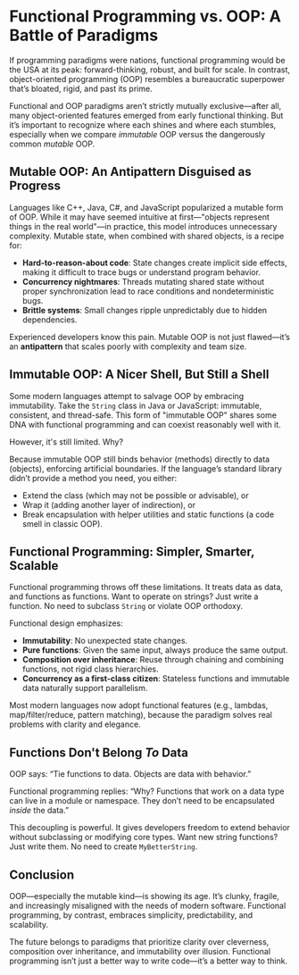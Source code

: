 

# Functional Programming vs. OOP: A Battle of Paradigms

If programming paradigms were nations, functional programming would be the USA at its peak: forward-thinking, robust, and built for scale. In contrast, object-oriented programming (OOP) resembles a bureaucratic superpower that’s bloated, rigid, and past its prime.

Functional and OOP paradigms aren’t strictly mutually exclusive—after all, many object-oriented features emerged from early functional thinking. But it’s important to recognize where each shines and where each stumbles, especially when we compare *immutable* OOP versus the dangerously common *mutable* OOP.

## Mutable OOP: An Antipattern Disguised as Progress

Languages like C++, Java, C#, and JavaScript popularized a mutable form of OOP. While it may have seemed intuitive at first—"objects represent things in the real world"—in practice, this model introduces unnecessary complexity. Mutable state, when combined with shared objects, is a recipe for:

- **Hard-to-reason-about code**: State changes create implicit side effects, making it difficult to trace bugs or understand program behavior.
- **Concurrency nightmares**: Threads mutating shared state without proper synchronization lead to race conditions and nondeterministic bugs.
- **Brittle systems**: Small changes ripple unpredictably due to hidden dependencies.

Experienced developers know this pain. Mutable OOP is not just flawed—it’s an **antipattern** that scales poorly with complexity and team size.

## Immutable OOP: A Nicer Shell, But Still a Shell

Some modern languages attempt to salvage OOP by embracing immutability. Take the `String` class in Java or JavaScript: immutable, consistent, and thread-safe. This form of "immutable OOP" shares some DNA with functional programming and can coexist reasonably well with it.

However, it's still limited. Why?

Because immutable OOP still binds behavior (methods) directly to data (objects), enforcing artificial boundaries. If the language’s standard library didn’t provide a method you need, you either:
- Extend the class (which may not be possible or advisable), or
- Wrap it (adding another layer of indirection), or
- Break encapsulation with helper utilities and static functions (a code smell in classic OOP).

## Functional Programming: Simpler, Smarter, Scalable

Functional programming throws off these limitations. It treats data as data, and functions as functions. Want to operate on strings? Just write a function. No need to subclass `String` or violate OOP orthodoxy.

Functional design emphasizes:
- **Immutability**: No unexpected state changes.
- **Pure functions**: Given the same input, always produce the same output.
- **Composition over inheritance**: Reuse through chaining and combining functions, not rigid class hierarchies.
- **Concurrency as a first-class citizen**: Stateless functions and immutable data naturally support parallelism.

Most modern languages now adopt functional features (e.g., lambdas, map/filter/reduce, pattern matching), because the paradigm solves real problems with clarity and elegance.

## Functions Don't Belong *To* Data

OOP says: “Tie functions to data. Objects are data with behavior.”

Functional programming replies: “Why? Functions that work on a data type can live in a module or namespace. They don’t need to be encapsulated *inside* the data.”

This decoupling is powerful. It gives developers freedom to extend behavior without subclassing or modifying core types. Want new string functions? Just write them. No need to create `MyBetterString`.

## Conclusion

OOP—especially the mutable kind—is showing its age. It’s clunky, fragile, and increasingly misaligned with the needs of modern software. Functional programming, by contrast, embraces simplicity, predictability, and scalability.

The future belongs to paradigms that prioritize clarity over cleverness, composition over inheritance, and immutability over illusion. Functional programming isn’t just a better way to write code—it’s a better way to think.


